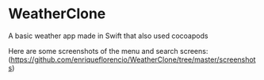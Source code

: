 # WeatherClone
A basic weather app made in Swift that also used cocoapods 

Here are some screenshots of the menu and search screens: 
(https://github.com/enriqueflorencio/WeatherClone/tree/master/screenshots)
